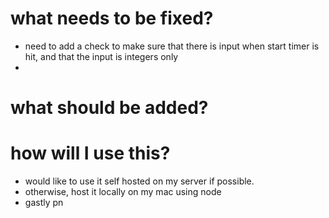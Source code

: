 # what needs to be fixed?

- need to add a check to make sure that there is input when start timer is hit, and that the input is integers only
- 

# what should be added?



# how will I use this?

- would like to use it self hosted on my server if possible. 
- otherwise, host it locally on my mac using node
- gastly pn